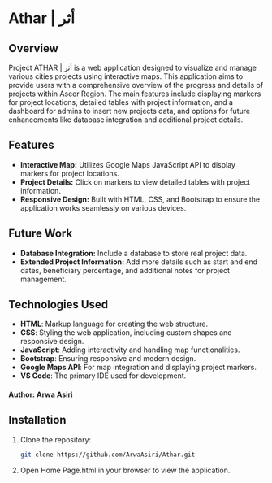 # Athar | أثر

## Overview

Project ATHAR | أثر is a web application designed to visualize and manage various cities projects using interactive maps. This application aims to provide users with a comprehensive overview of the progress and details of projects within Aseer Region. The main features include displaying markers for project locations, detailed tables with project information, and a dashboard for admins to insert new projects data, and options for future enhancements like database integration and additional project details.

## Features

- **Interactive Map:** Utilizes Google Maps JavaScript API to display markers for project locations.
- **Project Details:** Click on markers to view detailed tables with project information.
- **Responsive Design:** Built with HTML, CSS, and Bootstrap to ensure the application works seamlessly on various devices.

## Future Work

- **Database Integration:** Include a database to store real project data.
- **Extended Project Information:** Add more details such as start and end dates, beneficiary percentage, and additional notes for project management.

## Technologies Used

- **HTML**: Markup language for creating the web structure.
- **CSS**: Styling the web application, including custom shapes and responsive design.
- **JavaScript**: Adding interactivity and handling map functionalities.
- **Bootstrap**: Ensuring responsive and modern design.
- **Google Maps API**: For map integration and displaying project markers.
- **VS Code**: The primary IDE used for development.

#### Author: Arwa Asiri

## Installation

1. Clone the repository:
   ```sh
   git clone https://github.com/ArwaAsiri/Athar.git
2. Open Home Page.html in your browser to view the application.
